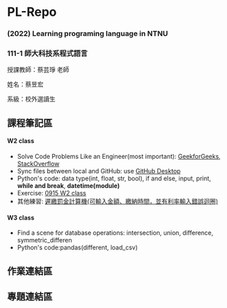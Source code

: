 # PL-Repo
### (2022) Learning programing language in NTNU

### 111-1 師大科技系程式語言  

授課教師：蔡芸琤 老師

姓名：蔡昱宏

系級：校外選讀生

## 課程筆記區
#### W2 class
* Solve Code Problems Like an Engineer(most important): [GeekforGeeks](https://www.geeksforgeeks.org/), [StackOverflow](https://stackoverflow.com/)
* Sync files between local and GitHub: use [GitHub Desktop](https://desktop.github.com/)
* Python's code: data type(int, float, str, bool), if and else, input, print, **while and break**, **datetime(module)**
* Exercise: [0915 W2 class](https://github.com/AndersonTsaiTW/PL-Repo/tree/main/01_Notes/exercise_0915_02of16)
* 其他練習: [遲繳罰金計算機(可輸入金額、繳納時間，並有利率輸入錯誤迴圈)](https://github.com/AndersonTsaiTW/PL-Repo/blob/main/01_Notes/exercise_0915_02of16/fee_calaulator.ipynb)
#### W3 class
* Find a scene for database operations: intersection, union, difference, symmetric_differen
* Python's code:pandas(different, load_csv)
## 作業連結區

## 專題連結區

